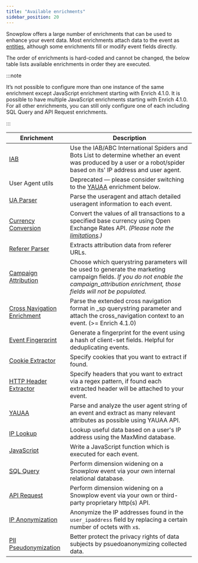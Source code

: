```yaml
---
title: "Available enrichments"
sidebar_position: 20
---
```



Snowplow offers a large number of enrichments that can be used to enhance your event data. Most enrichments attach data to the event as [entities](/docs/fundamentals/entities/index.md), although some enrichments fill or modify event fields directly.

The order of enrichments is hard-coded and cannot be changed, the below table lists available enrichments in order they are executed.

:::note

It’s not possible to configure more than one instance of the same enrichment except JavaScript enrichment starting with Enrich 4.1.0. It is possible to have multiple JavaScript enrichments starting with Enrich 4.1.0. For all other enrichments, you can still only configure one of each including SQL Query and API Request enrichments.

:::


| Enrichment                                                                                                           | Description                                                                                                                                                                                                                     |
| -------------------------------------------------------------------------------------------------------------------- | ------------------------------------------------------------------------------------------------------------------------------------------------------------------------------------------------------------------------------- |
| [IAB](/docs/pipeline/enrichments/available-enrichments/iab-enrichment/index.md)                                      | Use the IAB/ABC International Spiders and Bots List to determine whether an event was produced by a user or a robot/spider based on its' IP address and user agent.                                                             |
| User Agent utils                                                                                                     | Deprecated — please consider switching to the [YAUAA](/docs/pipeline/enrichments/available-enrichments/yauaa-enrichment/index.md) enrichment below.                                                                             |
| [UA Parser](/docs/pipeline/enrichments/available-enrichments/ua-parser-enrichment/index.md)                          | Parse the useragent and attach detailed useragent information to each event.                                                                                                                                                    |
| [Currency Conversion](/docs/pipeline/enrichments/available-enrichments/currency-conversion-enrichment/index.md)      | Convert the values of all transactions to a specified base currency using Open Exchange Rates API. *(Please note the [limitations](/docs/pipeline/enrichments/available-enrichments/currency-conversion-enrichment/index.md).)* |
| [Referer Parser](/docs/pipeline/enrichments/available-enrichments/referrer-parser-enrichment/index.md)               | Extracts attribution data from referer URLs.                                                                                                                                                                                    |
| [Campaign Attribution](/docs/pipeline/enrichments/available-enrichments/campaign-attribution-enrichment/index.md)    | Choose which querystring parameters will be used to generate the marketing campaign fields. *If you do not enable the campaign_attribution enrichment, those fields will not be populated.*                                     |
| [Cross Navigation Enrichment](/docs/pipeline/enrichments/available-enrichments/cross-navigation-enrichment/index.md) | Parse the extended cross navigation format in _sp querystring parameter and attach the cross_navigation context to an event. (>= Enrich 4.1.0)                                                                                  |
| [Event Fingerprint](/docs/pipeline/enrichments/available-enrichments/event-fingerprint-enrichment/index.md)          | Generate a fingerprint for the event using a hash of client-set fields. Helpful for deduplicating events.                                                                                                                       |
| [Cookie Extractor](/docs/pipeline/enrichments/available-enrichments/cookie-extractor-enrichment/index.md)            | Specify cookies that you want to extract if found.                                                                                                                                                                              |
| [HTTP Header Extractor](/docs/pipeline/enrichments/available-enrichments/http-header-extractor-enrichment/index.md)  | Specify headers that you want to extract via a regex pattern, if found each extracted header will be attached to your event.                                                                                                    |
| [YAUAA](/docs/pipeline/enrichments/available-enrichments/yauaa-enrichment/index.md)                                  | Parse and analyze the user agent string of an event and extract as many relevant attributes as possible using YAUAA API.                                                                                                        |
| [IP Lookup](/docs/pipeline/enrichments/available-enrichments/ip-lookup-enrichment/index.md)                          | Lookup useful data based on a user's IP address using the MaxMind database.                                                                                                                                                     |
| [JavaScript](/docs/pipeline/enrichments/available-enrichments/custom-javascript-enrichment/index.md)                 | Write a JavaScript function which is executed for each event.                                                                                                                                                                   |
| [SQL Query](/docs/pipeline/enrichments/available-enrichments/custom-sql-enrichment/index.md)                         | Perform dimension widening on a Snowplow event via your own internal relational database.                                                                                                                                       |
| [API Request](/docs/pipeline/enrichments/available-enrichments/custom-api-request-enrichment/index.md)               | Perform dimension widening on a Snowplow event via your own or third-party proprietary http(s) API.                                                                                                                             |
| [IP Anonymization](/docs/pipeline/enrichments/available-enrichments/ip-anonymization-enrichment/index.md)            | Anonymize the IP addresses found in the `user_ipaddress` field by replacing a certain number of octets with `x`s.                                                                                                               |
| [PII Pseudonymization](/docs/pipeline/enrichments/available-enrichments/pii-pseudonymization-enrichment/index.md)    | Better protect the privacy rights of data subjects by psuedoanonymizing collected data.                                                                                                                                         |

